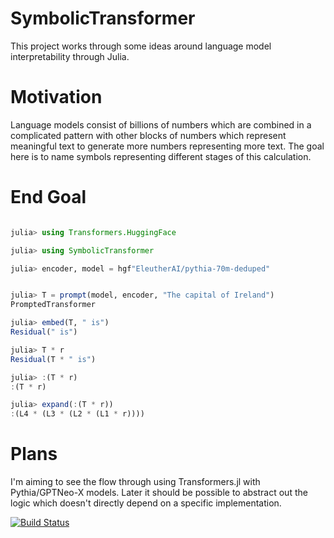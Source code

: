 # SymbolicTransformer

This project works through some ideas around language model interpretability through Julia.

# Motivation

Language models consist of billions of numbers which are combined in a complicated pattern with other blocks of numbers which represent meaningful text to generate more numbers representing more text. The goal here is to name symbols representing different stages of this calculation.

# End Goal

```julia

julia> using Transformers.HuggingFace

julia> using SymbolicTransformer

julia> encoder, model = hgf"EleutherAI/pythia-70m-deduped"


julia> T = prompt(model, encoder, "The capital of Ireland")
PromptedTransformer

julia> embed(T, " is")
Residual(" is")

julia> T * r
Residual(T * " is")

julia> :(T * r)
:(T * r)

julia> expand(:(T * r))
:(L4 * (L3 * (L2 * (L1 * r))))

```


# Plans

I'm aiming to see the flow through using Transformers.jl with Pythia/GPTNeo-X models. Later it should be possible to abstract out the logic which doesn't directly depend on a specific implementation.

[![Build Status](https://github.com/prior-technology/SymbolicTransformer/actions/workflows/CI.yml/badge.svg?branch=main)](https://github.com/prior-technology/SymbolicTransformer/actions/workflows/CI.yml?query=branch%3Amain)
